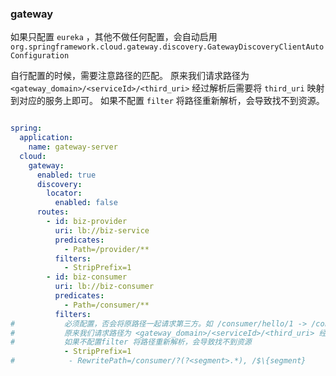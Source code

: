 ###  gateway

如果只配置 `eureka` ，其他不做任何配置，会自动启用 `org.springframework.cloud.gateway.discovery.GatewayDiscoveryClientAutoConfiguration`

自行配置的时候，需要注意路径的匹配。
原来我们请求路径为 `<gateway_domain>/<serviceId>/<third_uri>` 经过解析后需要将 `third_uri` 映射到对应的服务上即可。
如果不配置 `filter` 将路径重新解析，会导致找不到资源。

```yaml

spring:
  application:
    name: gateway-server
  cloud:
    gateway:
      enabled: true
      discovery:
        locator:
          enabled: false
      routes:
        - id: biz-provider
          uri: lb://biz-service
          predicates:
            - Path=/provider/**
          filters:
            - StripPrefix=1
        - id: biz-consumer
          uri: lb://biz-consumer
          predicates:
            - Path=/consumer/**
          filters:
#           必须配置，否会将原路径一起请求第三方。如 /consumer/hello/1 -> /consumer/hello/1
#           原来我们请求路径为 <gateway_domain>/<serviceId>/<third_uri> 经过解析后需要将 third_uri 映射到对应的服务上即可。
#           如果不配置filter 将路径重新解析，会导致找不到资源
            - StripPrefix=1
#            - RewritePath=/consumer/?(?<segment>.*), /$\{segment}

```